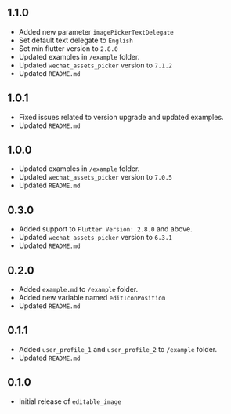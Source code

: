 ## 1.1.0

* Added new parameter `imagePickerTextDelegate`
* Set default text delegate to `English`
* Set min flutter version to `2.8.0`
* Updated examples in `/example` folder.
* Updated `wechat_assets_picker` version to `7.1.2`
* Updated `README.md`

## 1.0.1

* Fixed issues related to version upgrade and updated examples.
* Updated `README.md`

## 1.0.0

* Updated examples in `/example` folder.
* Updated `wechat_assets_picker` version to `7.0.5`
* Updated `README.md`

## 0.3.0

* Added support to `Flutter Version: 2.8.0` and above.
* Updated `wechat_assets_picker` version to `6.3.1`
* Updated `README.md`

## 0.2.0

* Added `example.md` to `/example` folder.
* Added new variable named `editIconPosition`
* Updated `README.md`

## 0.1.1

* Added `user_profile_1` and `user_profile_2` to `/example` folder.
* Updated `README.md`

## 0.1.0

* Initial release of `editable_image`